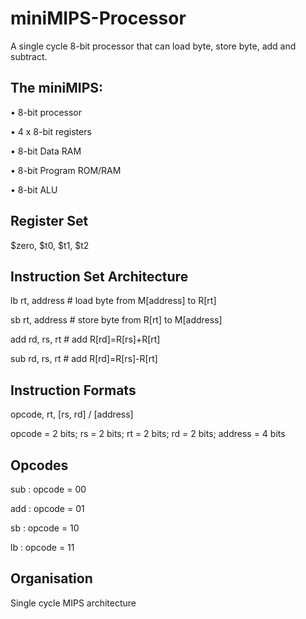 # miniMIPS-Processor
A single cycle 8-bit processor that can load byte, store byte, add and subtract.

The miniMIPS:
------------
• 8-bit processor

• 4 x 8-bit registers

• 8-bit Data RAM

• 8-bit Program ROM/RAM

• 8-bit ALU

Register Set
---------------
$zero, $t0, $t1, $t2


Instruction Set Architecture
-----------------------------
lb rt, address # load byte from M[address] to R[rt]

sb rt, address # store byte from R[rt] to M[address]

add rd, rs, rt # add R[rd]=R[rs]+R[rt]

sub rd, rs, rt # add R[rd]=R[rs]-R[rt]


Instruction Formats
--------------------

opcode, rt, [rs, rd] / [address]

opcode = 2 bits; rs = 2 bits; rt = 2 bits; rd = 2 bits; address = 4 bits

Opcodes
--------
sub : opcode = 00

add : opcode = 01

sb : opcode = 10

lb : opcode = 11

Organisation
--------
Single cycle MIPS architecture
